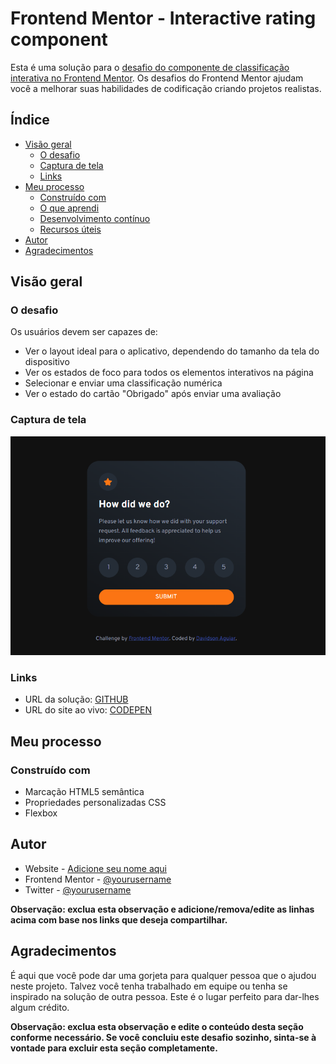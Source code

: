 # Frontend Mentor - Interactive rating component

Esta é uma solução para o [desafio do componente de classificação interativa no Frontend Mentor](https://www.frontendmentor.io/challenges/interactive-rating-component-koxpeBUmI). Os desafios do Frontend Mentor ajudam você a melhorar suas habilidades de codificação criando projetos realistas.

## Índice

- [Visão geral](#visão-geral)
   - [O desafio](#o-desafio)
   - [Captura de tela](#captura-de-tela)
   - [Links](#links)
- [Meu processo](#meu-processo)
   - [Construído com](#construído-com)
   - [O que aprendi](#o-que-aprendi)
   - [Desenvolvimento contínuo](#desenvolvimento-contínuo)
   - [Recursos úteis](#useful-resources)
- [Autor](#autor)
- [Agradecimentos](#acknowledgments)

## Visão geral

### O desafio

Os usuários devem ser capazes de:

- Ver o layout ideal para o aplicativo, dependendo do tamanho da tela do dispositivo
- Ver os estados de foco para todos os elementos interativos na página
- Selecionar e enviar uma classificação numérica
- Ver o estado do cartão "Obrigado" após enviar uma avaliação

### Captura de tela

![Imagem do projeto](./images/capture.png)



### Links

- URL da solução: [GITHUB](./index.html)
- URL do site ao vivo: [CODEPEN](https://codepen.io/davidsonaguiar/full/VwdBMBe)

## Meu processo

### Construído com

- Marcação HTML5 semântica
- Propriedades personalizadas CSS
- Flexbox
## Autor

- Website - [Adicione seu nome aqui](https://www.your-site.com)
- Frontend Mentor - [@yourusername](https://www.frontendmentor.io/profile/yourusername)
- Twitter - [@yourusername](https://www.twitter.com/yourusername)

**Observação: exclua esta observação e adicione/remova/edite as linhas acima com base nos links que deseja compartilhar.**

## Agradecimentos

É aqui que você pode dar uma gorjeta para qualquer pessoa que o ajudou neste projeto. Talvez você tenha trabalhado em equipe ou tenha se inspirado na solução de outra pessoa. Este é o lugar perfeito para dar-lhes algum crédito.

**Observação: exclua esta observação e edite o conteúdo desta seção conforme necessário. Se você concluiu este desafio sozinho, sinta-se à vontade para excluir esta seção completamente.**